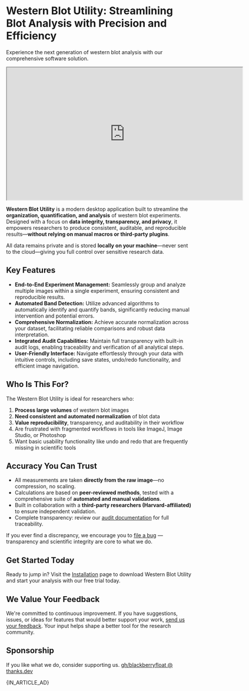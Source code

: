 # Western Blot Utility: Streamlining Blot Analysis with Precision and Efficiency

Experience the next generation of western blot analysis with our comprehensive software solution.

<iframe width="640" height="360" src="https://youtube.com/embed/qmUocK8RJ48">
    Demo of the Western Blot Utility being used for western blot analysis.
</iframe>

**Western Blot Utility** is a modern desktop application built to streamline the **organization, quantification, and analysis** of western blot experiments. Designed with a focus on **data integrity, transparency, and privacy**, it empowers researchers to produce consistent, auditable, and reproducible results—**without relying on manual macros or third-party plugins**.

All data remains private and is stored **locally on your machine**—never sent to the cloud—giving you full control over sensitive research data.

## Key Features

- **End-to-End Experiment Management:** Seamlessly group and analyze multiple images within a single experiment, ensuring consistent and reproducible results.
- **Automated Band Detection:** Utilize advanced algorithms to automatically identify and quantify bands, significantly reducing manual intervention and potential errors.
- **Comprehensive Normalization:** Achieve accurate normalization across your dataset, facilitating reliable comparisons and robust data interpretation.
- **Integrated Audit Capabilities:** Maintain full transparency with built-in audit logs, enabling traceability and verification of all analytical steps.
- **User-Friendly Interface:** Navigate effortlessly through your data with intuitive controls, including save states, undo/redo functionality, and efficient image navigation.

## Who Is This For?

The Western Blot Utility is ideal for researchers who:

1. **Process large volumes** of western blot images  
2. **Need consistent and automated normalization** of blot data  
3. **Value reproducibility**, transparency, and auditability in their workflow  
4. Are frustrated with fragmented workflows in tools like ImageJ, Image Studio, or Photoshop
5. Want basic usability functionality like undo and redo that are frequently missing in scientific tools

## Accuracy You Can Trust

- All measurements are taken **directly from the raw image**—no compression, no scaling.  
- Calculations are based on **peer-reviewed methods**, tested with a comprehensive suite of **automated and manual validations**.  
- Built in collaboration with a **third-party researchers (Harvard-affiliated)** to ensure independent validation.
- Complete transparency: review our [audit documentation](audit.html) for full traceability.

If you ever find a discrepancy, we encourage you to [file a bug](https://github.com/blackberryfloat/western-blot-utility-docs/issues) — transparency and scientific integrity are core to what we do.

## Get Started Today

Ready to jump in? Visit the [Installation](installation.html) page to download Western Blot Utility and start your analysis with our free trial today.

## We Value Your Feedback

We're committed to continuous improvement. If you have suggestions, issues, or ideas for features that would better support your work, [send us your feedback](community.md). Your input helps shape a better tool for the research community.

## Sponsorship

If you like what we do, consider supporting us. [gh/blackberryfloat @ thanks.dev](https://thanks.dev/gh/blackberryfloat)

{IN_ARTICLE_AD}
